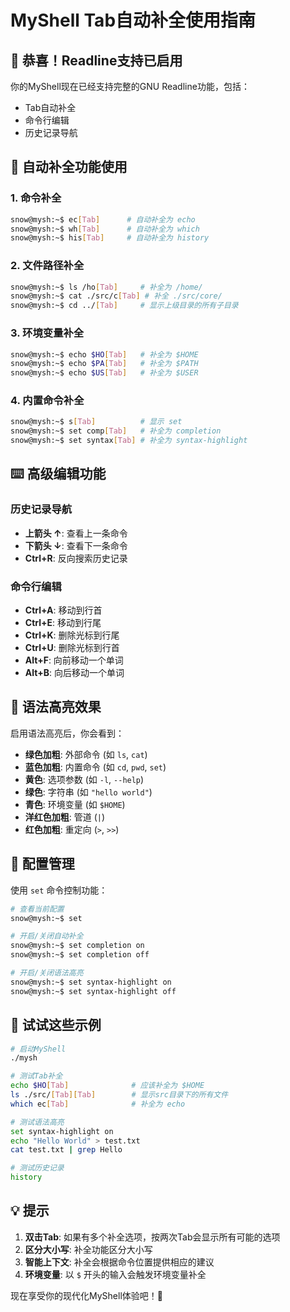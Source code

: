 # MyShell Tab自动补全使用指南

## 🎉 恭喜！Readline支持已启用

你的MyShell现在已经支持完整的GNU Readline功能，包括：
- Tab自动补全
- 命令行编辑
- 历史记录导航

## 🚀 自动补全功能使用

### 1. 命令补全
```bash
snow@mysh:~$ ec[Tab]      # 自动补全为 echo
snow@mysh:~$ wh[Tab]      # 自动补全为 which
snow@mysh:~$ his[Tab]     # 自动补全为 history
```

### 2. 文件路径补全
```bash
snow@mysh:~$ ls /ho[Tab]     # 补全为 /home/
snow@mysh:~$ cat ./src/c[Tab] # 补全 ./src/core/
snow@mysh:~$ cd ../[Tab]     # 显示上级目录的所有子目录
```

### 3. 环境变量补全
```bash
snow@mysh:~$ echo $HO[Tab]   # 补全为 $HOME
snow@mysh:~$ echo $PA[Tab]   # 补全为 $PATH
snow@mysh:~$ echo $US[Tab]   # 补全为 $USER
```

### 4. 内置命令补全
```bash
snow@mysh:~$ s[Tab]          # 显示 set
snow@mysh:~$ set comp[Tab]   # 补全为 completion
snow@mysh:~$ set syntax[Tab] # 补全为 syntax-highlight
```

## ⌨️ 高级编辑功能

### 历史记录导航
- **上箭头 ↑**: 查看上一条命令
- **下箭头 ↓**: 查看下一条命令
- **Ctrl+R**: 反向搜索历史记录

### 命令行编辑
- **Ctrl+A**: 移动到行首
- **Ctrl+E**: 移动到行尾
- **Ctrl+K**: 删除光标到行尾
- **Ctrl+U**: 删除光标到行首
- **Alt+F**: 向前移动一个单词
- **Alt+B**: 向后移动一个单词

## 🎨 语法高亮效果

启用语法高亮后，你会看到：
- **绿色加粗**: 外部命令 (如 `ls`, `cat`)
- **蓝色加粗**: 内置命令 (如 `cd`, `pwd`, `set`)
- **黄色**: 选项参数 (如 `-l`, `--help`)
- **绿色**: 字符串 (如 `"hello world"`)
- **青色**: 环境变量 (如 `$HOME`)
- **洋红色加粗**: 管道 (`|`)
- **红色加粗**: 重定向 (`>`, `>>`)

## 🔧 配置管理

使用 `set` 命令控制功能：

```bash
# 查看当前配置
snow@mysh:~$ set

# 开启/关闭自动补全
snow@mysh:~$ set completion on
snow@mysh:~$ set completion off

# 开启/关闭语法高亮
snow@mysh:~$ set syntax-highlight on
snow@mysh:~$ set syntax-highlight off
```

## 🧪 试试这些示例

```bash
# 启动MyShell
./mysh

# 测试Tab补全
echo $HO[Tab]              # 应该补全为 $HOME
ls ./src/[Tab][Tab]        # 显示src目录下的所有文件
which ec[Tab]              # 补全为 echo

# 测试语法高亮
set syntax-highlight on
echo "Hello World" > test.txt
cat test.txt | grep Hello

# 测试历史记录
history
```

## 💡 提示

1. **双击Tab**: 如果有多个补全选项，按两次Tab会显示所有可能的选项
2. **区分大小写**: 补全功能区分大小写
3. **智能上下文**: 补全会根据命令位置提供相应的建议
4. **环境变量**: 以 `$` 开头的输入会触发环境变量补全

现在享受你的现代化MyShell体验吧！🎊